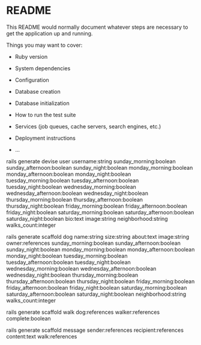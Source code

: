 # README

This README would normally document whatever steps are necessary to get the
application up and running.

Things you may want to cover:

* Ruby version

* System dependencies

* Configuration

* Database creation

* Database initialization

* How to run the test suite

* Services (job queues, cache servers, search engines, etc.)

* Deployment instructions

* ...

rails generate devise user username:string sunday_morning:boolean sunday_afternoon:boolean sunday_night:boolean monday_morning:boolean monday_afternoon:boolean monday_night:boolean tuesday_morning:boolean tuesday_afternoon:boolean tuesday_night:boolean wednesday_morning:boolean wednesday_afternoon:boolean wednesday_night:boolean thursday_morning:boolean thursday_afternoon:boolean thursday_night:boolean friday_morning:boolean friday_afternoon:boolean friday_night:boolean saturday_morning:boolean saturday_afternoon:boolean saturday_night:boolean bio:text image:string neighborhood:string walks_count:integer

rails generate scaffold dog name:string size:string about:text image:string owner:references sunday_morning:boolean sunday_afternoon:boolean sunday_night:boolean monday_morning:boolean monday_afternoon:boolean monday_night:boolean tuesday_morning:boolean tuesday_afternoon:boolean tuesday_night:boolean wednesday_morning:boolean wednesday_afternoon:boolean wednesday_night:boolean thursday_morning:boolean thursday_afternoon:boolean thursday_night:boolean friday_morning:boolean friday_afternoon:boolean friday_night:boolean saturday_morning:boolean saturday_afternoon:boolean saturday_night:boolean neighborhood:string walks_count:integer

  rails generate scaffold walk dog:references walker:references complete:boolean


rails generate scaffold message sender:references recipient:references content:text walk:references
